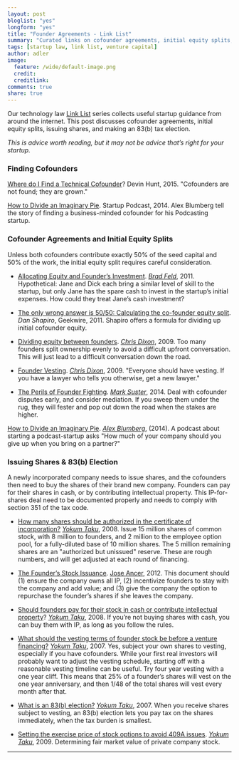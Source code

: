 ```yaml
---
layout: post
bloglist: "yes"
longform: "yes"
title: "Founder Agreements - Link List"
summary: "Curated links on cofounder agreements, initial equity splits, issuing shares and making an 83b tax election."
tags: [startup law, link list, venture capital]
author: adler
image:
  feature: /wide/default-image.png
  credit:
  creditlink:
comments: true
share: true
---
```


<p class="big-text">Our technology law <a href="/tags/#link+list">Link List</a> series collects useful startup guidance from around the internet. This post discusses cofounder agreements, initial equity splits, issuing shares, and making an 83(b) tax election. </p>

*This is advice worth reading, but it may not be advice that’s right for your startup.*

### Finding Cofounders

[Where do I Find a Technical Cofounder](http://www.hailpixel.com/articles/technical-cofounders)? Devin Hunt, 2015. "Cofounders are not found; they are grown."

[How to Divide an Imaginary Pie](http://gimletmedia.com/episode/3-how-to-divide-an-imaginary-pie/). Startup Podcast, 2014. Alex Blumberg tell the story of finding a business-minded cofounder for his Podcasting startup.  

### Cofounder Agreements and Initial Equity Splits

Unless both cofounders contribute  exactly 50% of the seed capital and 50% of the work, the initial equity split requires careful consideration.

* [Allocating Equity and Founder’s Investment](http://www.feld.com/archives/2011/07/finance-fridays-getting-started-allocating-equity-and-founders-investment.html). [*Brad Feld*](https://twitter.com/bfeld), 2011. Hypothetical: Jane and Dick each bring a similar level of skill to the startup, but only Jane has the spare cash to invest in the startup’s initial expenses. How could they treat Jane’s cash investment?

* [The only wrong answer is 50/50: Calculating the co-founder equity split](http://www.geekwire.com/2011/wrong-answer-5050-calculating-cofounder-equity-split/). *Dan Shapiro*, Geekwire, 2011. Shapiro offers a formula for dividing up initial cofounder equity. 

* [Dividing equity between founders](http://cdixon.org/2009/08/23/dividing-equity-between-founders/). [*Chris Dixon*](https://twitter.com/cdixon), 2009. Too many founders split ownership evenly to avoid a difficult upfront conversation.  This will just lead to a difficult conversation down the road. 

* [Founder Vesting](http://cdixon.org/2009/04/21/founder-vesting/). [*Chris Dixon*](https://twitter.com/cdixon), 2009. "Everyone should have vesting.  If you have a lawyer who tells you otherwise, get a new lawyer."

* [The Perils of Founder Fighting](http://www.bothsidesofthetable.com/2014/01/04/the-perils-of-founder-fighting/). [*Mark Suster*](https://twitter.com/msuster), 2014. Deal with cofounder disputes early, and consider mediation. If you sweep them under the rug, they will fester and pop out down the road when the stakes are higher.

[How to Divide an Imaginary Pie](http://gimletmedia.com/episode/3-how-to-divide-an-imaginary-pie/). [*Alex Blumberg*](https://twitter.com/abexlumberg), (2014). A podcast about starting a podcast-startup asks "How much of your company should you give up when you bring on a partner?" 

### Issuing Shares & 83(b) Election

A newly incorporated company needs to issue shares, and the cofounders then need to buy the shares of their brand new company. Founders can pay for their shares in cash, or by contributing intellectual property. This IP-for-shares deal need to be documented properly and needs to comply with section 351 of the tax code.

* [How many shares should be authorized in the certificate of incorporation?](http://www.startupcompanylawyer.com/2008/01/25/how-many-shares-should-be-authorized-in-the-certificate-of-incorporation/) [*Yokum Taku*](https://twitter.com/Yokum), 2008.  Issue 15 million shares of common stock, with 8 million to founders,  and 2 million to the employee option pool, for a fully-diluted base of 10 million shares. The 5 million remaining shares are an "authorized but unissued" reserve. These are rough numbers, and will get adjusted at each round of financing. 

* [The Founder’s Stock Issuance](http://siliconhillslawyer.com/2012/06/11/the-founders-stock-issuance/). [Jose Ancer](https://twitter.com/ancerj), 2012.  This document should (1) ensure the company owns all IP,  (2) incentivize founders to stay with the company and add value; and (3) give the company the option to repurchase the founder’s shares if she leaves the company.

* [Should founders pay for their stock in cash or contribute intellectual property](http://www.startupcompanylawyer.com/2009/01/14/should-founders-pay-for-their-stock-in-cash-or-contribute-intellectual-property/)? [*Yokum Taku*](https://twitter.com/Yokum), 2008. If you’re not buying shares with cash, you can buy them with IP, as long as you follow the rules. 

* [What should the vesting terms of founder stock be before a venture financing?](http://www.startupcompanylawyer.com/2007/07/19/what-should-the-vesting-terms-of-founder-stock-be-before-a-venture-financing/) [*Yokum Taku*](https://twitter.com/Yokum), 2007. Yes, subject your own shares to vesting, especially if you have cofounders. While your first real investors will probably want to adjust the vesting schedule, starting off with a reasonable vesting timeline can be useful.  Try four year vesting with a one year cliff. This means that 25% of a founder’s shares will vest on the one year anniversary, and then 1/48 of the total shares will vest every month after that. 

* [What is an 83(b) election?](http://www.startupcompanylawyer.com/2008/02/15/what-is-an-83b-election/) [*Yokum Taku*](https://twitter.com/Yokum), 2007. When you receive shares subject to vesting, an 83(b) election lets you pay tax on the shares immediately, when the tax burden is smallest. 

* [Setting the exercise price of stock options to avoid 409A issues](http://www.startupcompanylawyer.com/2009/01/01/how-do-you-set-the-exercise-price-of-stock-options-to-avoid-section-409a-issues/). [*Yokum Taku*](https://twitter.com/Yokum), 2009.  Determining fair market value of private company stock. 

- - - 
